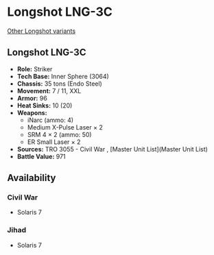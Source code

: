 # Longshot LNG-3C 

[Other Longshot variants](../longshot.md) 

## Longshot LNG-3C 

- **Role:** Striker 
- **Tech Base:** Inner Sphere (3064) 
- **Chassis:** 35 tons (Endo Steel) 
- **Movement:** 7 / 11, XXL 
- **Armor:** 96 
- **Heat Sinks:** 10 (20) 
- **Weapons:** 
  - iNarc (ammo: 4) 
  - Medium X-Pulse Laser × 2 
  - SRM 4 × 2 (ammo: 50) 
  - ER Small Laser × 2 
- **Sources:** TRO 3055 - Civil War , [Master Unit List](Master Unit List) 
- **Battle Value:** 971 

## Availability 

### Civil War 

- Solaris 7 

### Jihad 

- Solaris 7 

